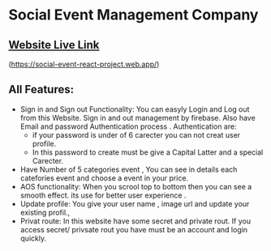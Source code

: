# Social Event Management Company
 ## [ Website Live Link](https://social-event-react-project.web.app)
 (https://social-event-react-project.web.app/)


## All Features:
+ Sign in and Sign out Functionality: You can easyly Login and Log out from this Website. Sign in and out management by firebase. Also have Email and password Authentication process . Authentication are:
    - if your password is under of 6 carecter you can not creat user profile.
    - In this  password to create  must be give a Capital Latter and a special Carecter.
+ Have Number of 5 categories event , You can see in details each catefories event and choose a event in your price.
+ AOS functionality: When you scrool top to bottom then you can see a smooth effect. its use for better user experience .
+ Update profile: You give your user name , image url and update your existing profil.,
+ Privat route: In this website have some secret and private  rout. If  you access secret/ privsate rout you have must be an account and login quickly.
